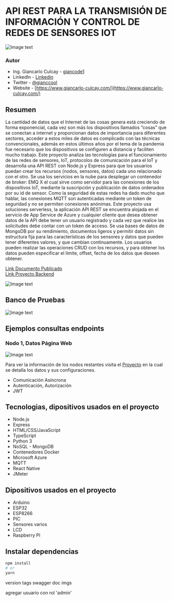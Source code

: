 # API REST PARA LA TRANSMISIÓN DE INFORMACIÓN Y CONTROL DE REDES DE SENSORES IOT

![Image text](./imgs/proyecto.png)

### Autor
 - Ing. Giancarlo Culcay -  [giancode1](https://github.com/giancode1)
 - LinkedIn - [Linkedin](https://www.linkedin.com/in/giancarlo-culcay/)
 - Twitter - [@gianccool](https://twitter.com/GiancCool)
 - Website - [https://www.giancarlo-culcay.com/](https://www.giancarlo-culcay.com/)

## Resumen
La cantidad de datos que el Internet de las cosas genera está creciendo de forma exponencial, cada vez son más los dispositivos llamados “cosas” que se conectan a internet y proporcionan datos de importancia para diferentes sectores, acceder a estos miles de datos es complicado con las técnicas convencionales, además en estos últimos años por el tema de la pandemia fue necesario que los dispositivos se configuren a distancia y faciliten mucho trabajo. Este proyecto analiza las tecnologías para el funcionamiento de las redes de sensores, IoT, protocolos de comunicación para el IoT y desarrolla una API REST con Node.js y Express para que los usuarios puedan crear los recursos (nodos, sensores, datos) cada uno relacionado con el otro. Se usa los servicios en la nube para desplegar un contenedor de broker: EMQ X el cual sirve como servidor para las conexiones de los dispositivos IoT, mediante la suscripción y publicación de datos ordenados por su id de sensor. Como la seguridad de estas redes ha dado mucho que hablar, las conexiones MQTT son autenticadas mediante un token de seguridad y no se permiten conexiones anónimas. Este proyecto usa soluciones serverless, la aplicación API REST se encuentra alojada en el servicio de App Service de Azure y cualquier cliente que desea obtener datos de la API debe tener un usuario registrado y cada vez que realice las solicitudes debe contar con un token de acceso. Se usa bases de datos de MongoDB por su rendimiento, documentos ligeros y permitir datos sin estructura fija para las características de los sensores y datos que pueden tener diferentes valores, y que cambian continuamente. Los usuarios pueden realizar las operaciones CRUD con los recursos, y para obtener los datos pueden especificar el límite, offset, fecha de los datos que deseen obtener.

[Link Documento Publicado](https://repositorio.uta.edu.ec/handle/123456789/35022)  
[Link Proyecto Backend](https://api-rest-wsn-iot-gc.azurewebsites.net/docs/)  

![Image text](./imgs/doc_swagger.png)

## Banco de Pruebas
![Image text](./imgs/Banco_de_pruebas.png)

## Ejemplos consultas endpoints

### Nodo 1, Datos Página Web
![Image text](./imgs/nodo1-datos-navegador.png)

Para ver la información de los nodos restantes visita el [Proyecto](https://repositorio.uta.edu.ec/handle/123456789/35022) en la cual se detalla los datos y sus configuraciones.


- Comunicación Asíncrona
- Autenticación, Autorización
- JWT

## Tecnologias, dipositivos usados en el proyecto
- Node.js
- Express
- HTML/CSS/JavaScript
- TypeScript
- Python 3
- NoSQL - MongoDB
- Contenedores Docker
- Microsoft Azure 
- MQTT
- React Native
- JMeter
## Dipositivos usados en el proyecto
- Arduino
- ESP32
- ESP8266
- PIC
- Sensores varios
- LCD
- Raspberry PI

## Instalar dependencias

```bash
npm install
# or
yarn
```


version tags
swagger doc  imgs

agregar usuario con rol 'admin'
